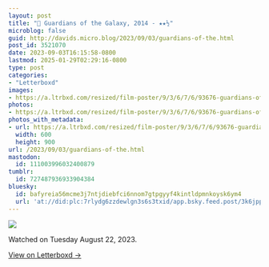```yaml
---
layout: post
title: "🍿 Guardians of the Galaxy, 2014 - ★★½"
microblog: false
guid: http://davids.micro.blog/2023/09/03/guardians-of-the.html
post_id: 3521070
date: 2023-09-03T16:15:58-0800
lastmod: 2025-01-29T02:29:16-0800
type: post
categories:
- "Letterboxd"
images:
- https://a.ltrbxd.com/resized/film-poster/9/3/6/7/6/93676-guardians-of-the-galaxy-0-600-0-900-crop.jpg?v=3cc8cb967f
photos:
- https://a.ltrbxd.com/resized/film-poster/9/3/6/7/6/93676-guardians-of-the-galaxy-0-600-0-900-crop.jpg?v=3cc8cb967f
photos_with_metadata:
- url: https://a.ltrbxd.com/resized/film-poster/9/3/6/7/6/93676-guardians-of-the-galaxy-0-600-0-900-crop.jpg?v=3cc8cb967f
  width: 600
  height: 900
url: /2023/09/03/guardians-of-the.html
mastodon:
  id: 111003996032400879
tumblr:
  id: 727487936933904384
bluesky:
  id: bafyreia56mcme3j7ntjdiebfci6nnom7gtpgyyf4kintldpmnkoysk6ym4
  url: 'at://did:plc:7rlydg6zzdewlgn3s6s3txid/app.bsky.feed.post/3k6jpp7r6kx2o'
---
```

 <p><img src="https://a.ltrbxd.com/resized/film-poster/9/3/6/7/6/93676-guardians-of-the-galaxy-0-600-0-900-crop.jpg?v=3cc8cb967f"/></p> <p>Watched on Tuesday August 22, 2023.</p> 
<p><a href="https://letterboxd.com/theschlaepfer/film/guardians-of-the-galaxy/2/">View on Letterboxd →</a></p>
